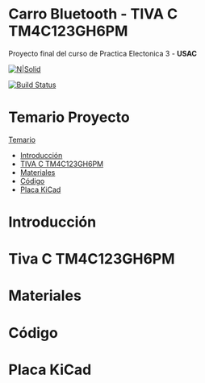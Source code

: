 # Carro Bluetooth - TIVA C TM4C123GH6PM
Proyecto final del curso de Practica Electonica 3 - **USAC**

[![N|Solid](https://cldup.com/dTxpPi9lDf.thumb.png)](https://nodesource.com/products/nsolid)

[![Build Status](https://travis-ci.org/joemccann/dillinger.svg?branch=master)](https://travis-ci.org/joemccann/dillinger)

# Temario Proyecto  
[Temario](#temario-proyecto)
- [Introducción](#introducción)
- [TIVA C TM4C123GH6PM](#tiva-c-tm4c123gh6pm)
- [Materiales](#materiales)
- [Código](#código)
- [Placa KiCad](#placa-kicad)


# Introducción
# Tiva C TM4C123GH6PM
# Materiales
# Código 
# Placa KiCad
